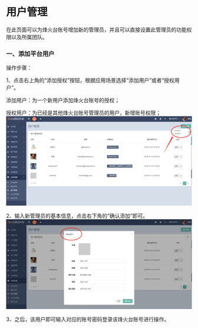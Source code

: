 # 用户管理

在此页面可以为烽火台账号增加新的管理员，并且可以直接设置此管理员的功能权限以及所属团队。  


### 一、添加平台用户

操作步骤：

1、点击右上角的“添加授权”按钮，根据应用场景选择“添加用户”或者“授权用户”。

添加用户：为一个新用户添加烽火台账号的授权；

授权用户：为已经是其他烽火台账号管理员的用户，新增账号权限；  
![](/assets/1516601001%281%29.png)

2、输入新管理员的基本信息，点击右下角的“确认添加”即可。  
![](/assets/1516601296%281%29.png)

3、之后，该用户即可输入对应的账号密码登录该烽火台账号进行操作。

